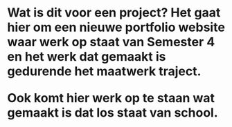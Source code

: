 <h1>Wat is dit voor een project?</h>
Het gaat hier om een nieuwe portfolio website waar werk op staat van Semester 4 en het werk dat gemaakt is gedurende het maatwerk traject. 
<p>Ook komt hier werk op te staan wat gemaakt is dat los staat van school.</p>
